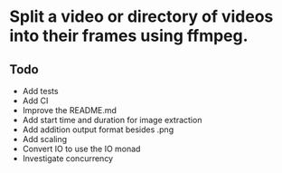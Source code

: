 # Split a video or directory of videos into their frames using ffmpeg.

## Todo

- Add tests
- Add CI
- Improve the README.md
- Add start time and duration for image extraction
- Add addition output format besides .png
- Add scaling
- Convert IO to use the IO monad
- Investigate concurrency

